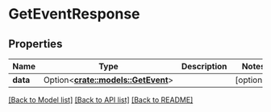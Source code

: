 # GetEventResponse

## Properties

Name | Type | Description | Notes
------------ | ------------- | ------------- | -------------
**data** | Option<[**crate::models::GetEvent**](GetEvent.md)> |  | [optional]

[[Back to Model list]](../README.md#documentation-for-models) [[Back to API list]](../README.md#documentation-for-api-endpoints) [[Back to README]](../README.md)


